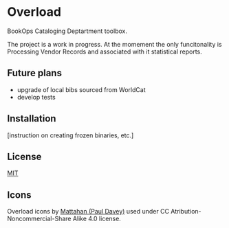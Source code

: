 # Overload

BookOps Cataloging Deptartment toolbox.

The project is a work in progress. At the momement the only funcitonality is Processing Vendor Records and associated with it statistical reports. 

## Future plans
* upgrade of local bibs sourced from WorldCat
* develop tests

## Installation
[instruction on creating frozen binaries, etc.]

## License
[MIT](https://opensource.org/licenses/MIT)


## Icons
Overload icons by [Mattahan (Paul Davey)](http://mattahan.deviantart.com) used under CC Atribution-Noncommercial-Share Alike 4.0 license.
